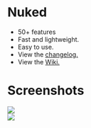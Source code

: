 # Nuked 
- 50+ features
- Fast and lightweight.
- Easy to use.
- View the [changelog.](https://github.com/coital/nuked/wiki/Changelog)
- View the [Wiki.](https://github.com/coital/nuked/wiki)

# Screenshots
![](https://i.imgur.com/7QMJcmJ.png)  
![](https://i.imgur.com/V3hI08E.png)
